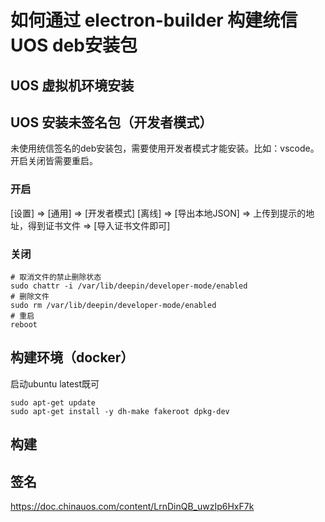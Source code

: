 # 如何通过 electron-builder 构建统信UOS deb安装包
## UOS 虚拟机环境安装
## UOS 安装未签名包（开发者模式）
未使用统信签名的deb安装包，需要使用开发者模式才能安装。比如：vscode。
开启关闭皆需要重启。

### 开启
[设置] => [通用] => [开发者模式]
[离线] => [导出本地JSON] => 上传到提示的地址，得到证书文件 => [导入证书文件即可]

### 关闭
```
# 取消文件的禁止删除状态
sudo chattr -i /var/lib/deepin/developer-mode/enabled
# 删除文件
sudo rm /var/lib/deepin/developer-mode/enabled
# 重启
reboot
```

## 构建环境（docker）
启动ubuntu latest既可
```
sudo apt-get update
sudo apt-get install -y dh-make fakeroot dpkg-dev
```

## 构建

## 签名
https://doc.chinauos.com/content/LrnDinQB_uwzIp6HxF7k

